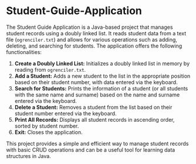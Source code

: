 # Student-Guide-Application

The Student Guide Application is a Java-based project that manages student records using a doubly linked list. It reads student data from a text file (`ogrenciler.txt`) and allows for various operations such as adding, deleting, and searching for students. The application offers the following functionalities:

1. **Create a Doubly Linked List:** Initializes a doubly linked list in memory by reading from `ogrenciler.txt`.
2. **Add a Student:** Adds a new student to the list in the appropriate position based on their student number, with data entered via the keyboard.
3. **Search for Students:** Prints the information of a student (or all students with the same name and surname) based on the name and surname entered via the keyboard.
4. **Delete a Student:** Removes a student from the list based on their student number entered via the keyboard.
5. **Print All Records:** Displays all student records in ascending order, sorted by student number.
6. **Exit:** Closes the application.

This project provides a simple and efficient way to manage student records with basic CRUD operations and can be a useful tool for learning data structures in Java.

